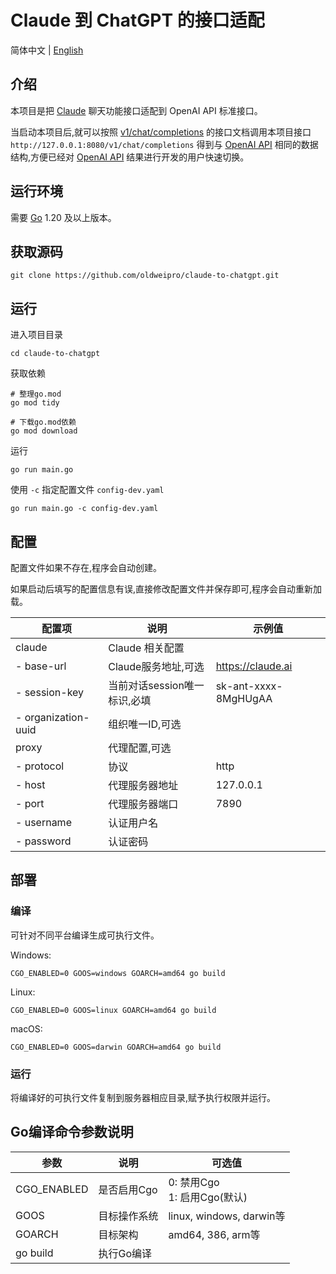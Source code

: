 # Claude 到 ChatGPT 的接口适配

简体中文 | [English](README.en_US.md)

## 介绍

本项目是把 [Claude](https://claude.ai) 聊天功能接口适配到 OpenAI API 标准接口。

当启动本项目后,就可以按照 [v1/chat/completions](https://platform.openai.com/docs/api-reference/chat)
的接口文档调用本项目接口 `http://127.0.0.1:8080/v1/chat/completions`
得到与 [OpenAI API](https://platform.openai.com/docs/api-reference/chat)
相同的数据结构,方便已经对 [OpenAI API](https://platform.openai.com/docs/api-reference/chat) 结果进行开发的用户快速切换。

## 运行环境

需要 [Go](https://go.dev/dl/) 1.20 及以上版本。

## 获取源码

```
git clone https://github.com/oldweipro/claude-to-chatgpt.git
```

## 运行

进入项目目录

```
cd claude-to-chatgpt
```

获取依赖

```shell
# 整理go.mod
go mod tidy

# 下载go.mod依赖
go mod download
```

运行

```shell
go run main.go
```

使用 `-c` 指定配置文件 `config-dev.yaml`

```shell
go run main.go -c config-dev.yaml
```

## 配置

配置文件如果不存在,程序会自动创建。

如果启动后填写的配置信息有误,直接修改配置文件并保存即可,程序会自动重新加载。

| 配置项                 | 说明                 | 示例值                  |
|---------------------|--------------------|----------------------|  
| claude              | Claude 相关配置        |                      |
| - base-url          | Claude服务地址,可选      | https://claude.ai    |
| - session-key       | 当前对话session唯一标识,必填 | sk-ant-xxxx-8MgHUgAA | 
| - organization-uuid | 组织唯一ID,可选          |                      |
| proxy               | 代理配置,可选            |                      |
| - protocol          | 协议                 | http                 |
| - host              | 代理服务器地址            | 127.0.0.1            |
| - port              | 代理服务器端口            | 7890                 |
| - username          | 认证用户名              |                      |
| - password          | 认证密码               |                      |

## 部署

### 编译

可针对不同平台编译生成可执行文件。

Windows:

```
CGO_ENABLED=0 GOOS=windows GOARCH=amd64 go build
```

Linux:

```
CGO_ENABLED=0 GOOS=linux GOARCH=amd64 go build 
```

macOS:

```
CGO_ENABLED=0 GOOS=darwin GOARCH=amd64 go build
```

### 运行

将编译好的可执行文件复制到服务器相应目录,赋予执行权限并运行。

## Go编译命令参数说明

| 参数          | 说明      | 可选值                      |
|-------------|---------|--------------------------|
| CGO_ENABLED | 是否启用Cgo | 0: 禁用Cgo<br>1: 启用Cgo(默认) |  
| GOOS        | 目标操作系统  | linux, windows, darwin等  |
| GOARCH      | 目标架构    | amd64, 386, arm等         |
| go build    | 执行Go编译  |                          |